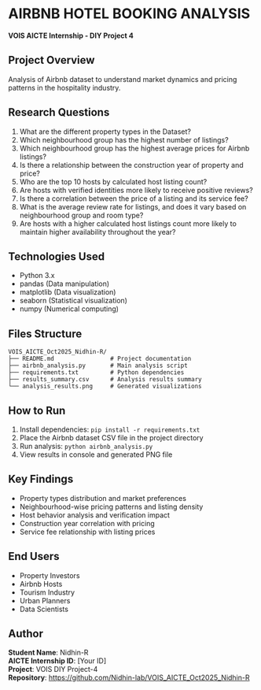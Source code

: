 # AIRBNB HOTEL BOOKING ANALYSIS

**VOIS AICTE Internship - DIY Project 4**

## Project Overview
Analysis of Airbnb dataset to understand market dynamics and pricing patterns in the hospitality industry.

## Research Questions
1. What are the different property types in the Dataset?
2. Which neighbourhood group has the highest number of listings?
3. Which neighbourhood group has the highest average prices for Airbnb listings?
4. Is there a relationship between the construction year of property and price?
5. Who are the top 10 hosts by calculated host listing count?
6. Are hosts with verified identities more likely to receive positive reviews?
7. Is there a correlation between the price of a listing and its service fee?
8. What is the average review rate for listings, and does it vary based on neighbourhood group and room type?
9. Are hosts with a higher calculated host listings count more likely to maintain higher availability throughout the year?

## Technologies Used
- Python 3.x
- pandas (Data manipulation)
- matplotlib (Data visualization) 
- seaborn (Statistical visualization)
- numpy (Numerical computing)

## Files Structure
```
VOIS_AICTE_Oct2025_Nidhin-R/
├── README.md                # Project documentation
├── airbnb_analysis.py       # Main analysis script
├── requirements.txt         # Python dependencies
├── results_summary.csv      # Analysis results summary
└── analysis_results.png     # Generated visualizations
```

## How to Run
1. Install dependencies: `pip install -r requirements.txt`
2. Place the Airbnb dataset CSV file in the project directory
3. Run analysis: `python airbnb_analysis.py`
4. View results in console and generated PNG file

## Key Findings
- Property types distribution and market preferences
- Neighbourhood-wise pricing patterns and listing density
- Host behavior analysis and verification impact
- Construction year correlation with pricing
- Service fee relationship with listing prices

## End Users
- Property Investors
- Airbnb Hosts
- Tourism Industry
- Urban Planners
- Data Scientists

## Author
**Student Name**: Nidhin-R  
**AICTE Internship ID**: [Your ID]  
**Project**: VOIS DIY Project-4  
**Repository**: https://github.com/Nidhin-lab/VOIS_AICTE_Oct2025_Nidhin-R
